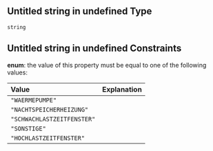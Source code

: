 ## Untitled string in undefined Type

`string`

## Untitled string in undefined Constraints

**enum**: the value of this property must be equal to one of the following values:

| Value                      | Explanation |
| :------------------------- | :---------- |
| `"WAERMEPUMPE"`            |             |
| `"NACHTSPEICHERHEIZUNG"`   |             |
| `"SCHWACHLASTZEITFENSTER"` |             |
| `"SONSTIGE"`               |             |
| `"HOCHLASTZEITFENSTER"`    |             |
